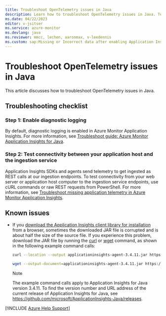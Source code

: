 ```yaml
---
title: Troubleshoot OpenTelemetry issues in Java
description: Learn how to troubleshoot OpenTelemetry issues in Java. Test connectivity between your application host and the ingestion service.
ms.date: 04/22/2023
editor: v-jsitser
ms.service: azure-monitor
ms.devlang: java
ms.reviewer: mmcc, lechen, aaronmax, v-leedennis
ms.custom: sap:Missing or Incorrect data after enabling Application Insights in Azure Portal
---
```


# Troubleshoot OpenTelemetry issues in Java

This article discusses how to troubleshoot OpenTelemetry issues in Java.

## Troubleshooting checklist

### Step 1: Enable diagnostic logging

By default, diagnostic logging is enabled in Azure Monitor Application Insights. For more information, see [Troubleshoot guide: Azure Monitor Application Insights for Java](java-standalone-troubleshoot.md).

### Step 2: Test connectivity between your application host and the ingestion service

Application Insights SDKs and agents send telemetry to get ingested as REST calls at our ingestion endpoints. To test connectivity from your web server or application host computer to the ingestion service endpoints, use cURL commands or raw REST requests from PowerShell. For more information, see [Troubleshoot missing application telemetry in Azure Monitor Application Insights](investigate-missing-telemetry.md).

## Known issues

- If you [download the Application Insights client library for installation](/azure/azure-monitor/app/opentelemetry-enable?tabs=java#install-the-client-libraries) from a browser, sometimes the downloaded JAR file is corrupted and is about half the size of the source file. If you experience this problem, download the JAR file by running the [curl](https://curl.se) or [wget](https://www.gnu.org/software/wget/) command, as shown in the following example command calls:

  ```bash
  curl --location --output applicationinsights-agent-3.4.11.jar https://github.com/microsoft/ApplicationInsights-Java/releases/download/3.4.11/applicationinsights-agent-3.4.11.jar
  ```

  ```bash
  wget --output-document=applicationinsights-agent-3.4.11.jar https://github.com/microsoft/ApplicationInsights-Java/releases/download/3.4.11/applicationinsights-agent-3.4.11.jar
  ```

  > [!NOTE]  
  > The example command calls apply to Application Insights for Java version 3.4.11. To find the version number and URL address of the current release of Application Insights for Java, see <https://github.com/microsoft/ApplicationInsights-Java/releases>.

[!INCLUDE [Azure Help Support](../../../includes/azure-help-support.md)]
